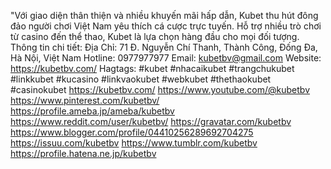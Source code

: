 "Với giao diện thân thiện và nhiều khuyến mãi hấp dẫn, Kubet thu hút đông đảo người chơi Việt Nam yêu thích cá cược trực tuyến. Hỗ trợ nhiều trò chơi từ casino đến thể thao, Kubet là lựa chọn hàng đầu cho mọi đối tượng.
Thông tin chi tiết:
Địa Chỉ: 71 Đ. Nguyễn Chí Thanh, Thành Công, Đống Đa, Hà Nội, Việt Nam
Hotline: 0977977977
Email: kubetbv@gmail.com
Website: https://kubetbv.com/
Hagtags: #kubet #nhacaikubet #trangchukubet #linkkubet #kucasino #linkvaokubet  #webkubet #thethaokubet #casinokubet
https://kubetbv.com/
https://www.youtube.com/@kubetbv
https://www.pinterest.com/kubetbv/
https://profile.ameba.jp/ameba/kubetbv
https://www.reddit.com/user/kubetbv/
https://gravatar.com/kubetbv
https://www.blogger.com/profile/04410256289692704275
https://issuu.com/kubetbv
https://www.tumblr.com/kubetbv
https://profile.hatena.ne.jp/kubetbv